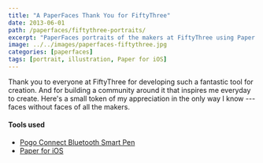 ```yaml
---
title: "A PaperFaces Thank You for FiftyThree"
date: 2013-06-01
path: /paperfaces/fiftythree-portraits/
excerpt: "PaperFaces portraits of the makers at FiftyThree using Paper for iOS on an iPad."
image: ../../images/paperfaces-fiftythree.jpg
categories: [paperfaces]
tags: [portrait, illustration, Paper for iOS]
---
```


Thank you to everyone at FiftyThree for developing such a fantastic tool for creation. And for building a community around it that inspires me everyday to create. Here's a small token of my appreciation in the only way I know --- faces without faces of all the makers.

#### Tools used

- [Pogo Connect Bluetooth Smart Pen](https://www.amazon.com/gp/product/B009K448L4/ref=as_li_ss_tl?ie=UTF8&camp=1789&creative=390957&creativeASIN=B009K448L4&linkCode=as2&tag=mademist-20)
- [Paper for iOS](https://paper.bywetransfer.com/)
